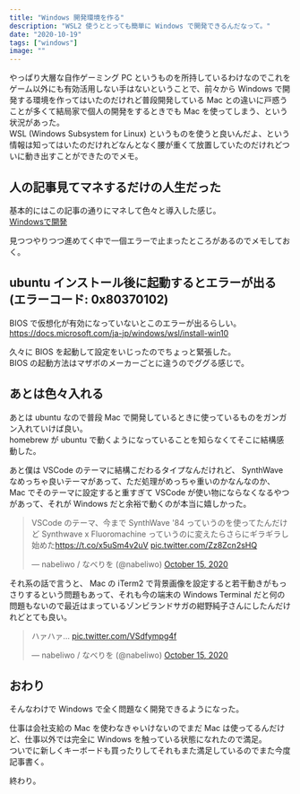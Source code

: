 ```yaml
---
title: "Windows 開発環境を作る"
description: "WSL2 使うととっても簡単に Windows で開発できるんだなって。"
date: "2020-10-19"
tags: ["windows"]
image: ""
---
```


やっぱり大層な自作ゲーミング PC というものを所持しているわけなのでこれをゲーム以外にも有効活用しない手はないということで、前々から Windows で開発する環境を作ってはいたのだけれど普段開発している Mac との違いに戸惑うことが多くて結局家で個人の開発をするときでも Mac を使ってしまう、という状況があった。  
WSL (Windows Subsystem for Linux) というものを使うと良いんだよ、という情報は知ってはいたのだけれどなんとなく腰が重くて放置していたのだけれどついに動き出すことができたのでメモ。

## 人の記事見てマネするだけの人生だった

基本的にはこの記事の通りにマネして色々と導入した感じ。  
[Windowsで開発](https://r7kamura.com/articles/2020-09-28-development-on-windows)

見つつやりつつ進めてく中で一個エラーで止まったところがあるのでメモしておく。

## ubuntu インストール後に起動するとエラーが出る (エラーコード: 0x80370102)

BIOS で仮想化が有効になっていないとこのエラーが出るらしい。  
https://docs.microsoft.com/ja-jp/windows/wsl/install-win10

久々に BIOS を起動して設定をいじったのでちょっと緊張した。  
BIOS の起動方法はマザボのメーカーごとに違うのでググる感じで。

## あとは色々入れる

あとは ubuntu なので普段 Mac で開発しているときに使っているものをガンガン入れていけば良い。  
homebrew が ubuntu で動くようになっていることを知らなくてそこに結構感動した。

あと僕は VSCode のテーマに結構こだわるタイプなんだけれど、 SynthWave なめっちゃ良いテーマがあって、ただ処理がめっちゃ重いのかなんなのか、 Mac でそのテーマに設定すると重すぎて VSCode が使い物にならなくなるやつがあって、それが Windows だと余裕で動くのが本当に嬉しかった。

<blockquote class="twitter-tweet"><p lang="ja" dir="ltr">VSCode のテーマ、今まで SynthWave &#39;84 っていうのを使ってたんだけど Synthwave x Fluoromachine っていうのに変えたらさらにギラギラし始めた<a href="https://t.co/x5uSm4v2uV">https://t.co/x5uSm4v2uV</a> <a href="https://t.co/Zz8Zcn2sHQ">pic.twitter.com/Zz8Zcn2sHQ</a></p>&mdash; nabeliwo / なべりを (@nabeliwo) <a href="https://twitter.com/nabeliwo/status/1316768983270318080?ref_src=twsrc%5Etfw">October 15, 2020</a></blockquote> <script async src="https://platform.twitter.com/widgets.js" charset="utf-8"></script>

それ系の話で言うと、 Mac の iTerm2 で背景画像を設定すると若干動きがもっさりするという問題もあって、それも今の端末の Windows Terminal だと何の問題もないので最近はまっているゾンビランドサガの紺野純子さんにしたんだけれどとても良い。

<blockquote class="twitter-tweet"><p lang="ja" dir="ltr">ハァハァ… <a href="https://t.co/VSdfympg4f">pic.twitter.com/VSdfympg4f</a></p>&mdash; nabeliwo / なべりを (@nabeliwo) <a href="https://twitter.com/nabeliwo/status/1316731021535014912?ref_src=twsrc%5Etfw">October 15, 2020</a></blockquote> <script async src="https://platform.twitter.com/widgets.js" charset="utf-8"></script>

## おわり

そんなわけで Windows で全く問題なく開発できるようになった。

仕事は会社支給の Mac を使わなきゃいけないのでまだ Mac は使ってるんだけど、仕事以外では完全に Windows を触っている状態になれたので満足。  
ついでに新しくキーボードも買ったりしてそれもまた満足しているのでまた今度記事書く。

終わり。
